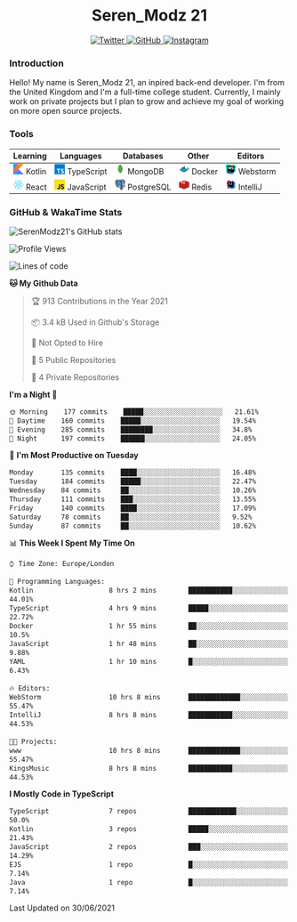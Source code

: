 <div align="center">
  <h1>Seren_Modz 21</h1>
  <a href="https://twitter.com/SerenModz21">
    <img alt="Twitter" src="https://img.shields.io/badge/twitter%20-%231DA1F2.svg?&style=for-the-badge&logo=Twitter&logoColor=white">
  </a>
  <a href="https://github.com/SerenModz21">
    <img alt="GitHub" src="https://img.shields.io/badge/github%20-%23121011.svg?&style=for-the-badge&logo=github&logoColor=white">
  </a>
  <a href="https://www.instagram.com/serenmodz21">
    <img alt="Instagram" src="https://img.shields.io/badge/instagram%20-%23E4405F.svg?&style=for-the-badge&logo=Instagram&logoColor=white">
  </a>
</div>

### Introduction

Hello! My name is Seren_Modz 21, an inpired back-end developer. I'm from the United Kingdom and I'm a full-time college student. Currently, I mainly work on private projects but I plan to grow and achieve my goal of working on more open source projects. 

### Tools

 **Learning**                                        | **Languages**                                               | **Databases**                                               | **Other**                                           | **Editors**                                                  
-----------------------------------------------------|-------------------------------------------------------------|-------------------------------------------------------------|-----------------------------------------------------|--------------------------------------------------------------
 <img width="19px" src="./assets/kotlin.svg"> Kotlin | <img width="19px" src="./assets/typescript.svg"> TypeScript | <img width="19px" src="./assets/mongodb.svg"> MongoDB       | <img width="19px" src="./assets/docker.svg"> Docker | <img width="19px" src="./assets/webstorm.svg"> Webstorm      
 <img width="19px" src="./assets/react.svg"> React   | <img width="19px" src="./assets/javascript.svg"> JavaScript | <img width="19px" src="./assets/postgresql.svg"> PostgreSQL | <img width="19px" src="./assets/redis.svg"> Redis   | <img width="19px" src="./assets/intellij-idea.svg"> IntelliJ 

### GitHub & WakaTime Stats

![SerenModz21's GitHub stats](https://github-readme-stats.vercel.app/api?username=SerenModz21&show_icons=true&theme=dark)

<!--START_SECTION:waka-->
![Profile Views](http://img.shields.io/badge/Profile%20Views-1-blue)

![Lines of code](https://img.shields.io/badge/From%20Hello%20World%20I%27ve%20Written-20730%20lines%20of%20code-blue)

**🐱 My Github Data** 

> 🏆 913 Contributions in the Year 2021
 > 
> 📦 3.4 kB Used in Github's Storage 
 > 
> 🚫 Not Opted to Hire
 > 
> 📜 5 Public Repositories 
 > 
> 🔑 4 Private Repositories  
 > 
**I'm a Night 🦉** 

```text
🌞 Morning    177 commits    █████░░░░░░░░░░░░░░░░░░░░   21.61% 
🌆 Daytime    160 commits    █████░░░░░░░░░░░░░░░░░░░░   19.54% 
🌃 Evening    285 commits    ████████░░░░░░░░░░░░░░░░░   34.8% 
🌙 Night      197 commits    ██████░░░░░░░░░░░░░░░░░░░   24.05%

```
📅 **I'm Most Productive on Tuesday** 

```text
Monday       135 commits    ████░░░░░░░░░░░░░░░░░░░░░   16.48% 
Tuesday      184 commits    █████░░░░░░░░░░░░░░░░░░░░   22.47% 
Wednesday    84 commits     ██░░░░░░░░░░░░░░░░░░░░░░░   10.26% 
Thursday     111 commits    ███░░░░░░░░░░░░░░░░░░░░░░   13.55% 
Friday       140 commits    ████░░░░░░░░░░░░░░░░░░░░░   17.09% 
Saturday     78 commits     ██░░░░░░░░░░░░░░░░░░░░░░░   9.52% 
Sunday       87 commits     ██░░░░░░░░░░░░░░░░░░░░░░░   10.62%

```


📊 **This Week I Spent My Time On** 

```text
⌚︎ Time Zone: Europe/London

💬 Programming Languages: 
Kotlin                   8 hrs 2 mins        ███████████░░░░░░░░░░░░░░   44.01% 
TypeScript               4 hrs 9 mins        █████░░░░░░░░░░░░░░░░░░░░   22.72% 
Docker                   1 hr 55 mins        ██░░░░░░░░░░░░░░░░░░░░░░░   10.5% 
JavaScript               1 hr 48 mins        ██░░░░░░░░░░░░░░░░░░░░░░░   9.88% 
YAML                     1 hr 10 mins        █░░░░░░░░░░░░░░░░░░░░░░░░   6.43%

🔥 Editors: 
WebStorm                 10 hrs 8 mins       █████████████░░░░░░░░░░░░   55.47% 
IntelliJ                 8 hrs 8 mins        ███████████░░░░░░░░░░░░░░   44.53%

🐱‍💻 Projects: 
www                      10 hrs 8 mins       █████████████░░░░░░░░░░░░   55.47% 
KingsMusic               8 hrs 8 mins        ███████████░░░░░░░░░░░░░░   44.53%

```

**I Mostly Code in TypeScript** 

```text
TypeScript               7 repos             ████████████░░░░░░░░░░░░░   50.0% 
Kotlin                   3 repos             █████░░░░░░░░░░░░░░░░░░░░   21.43% 
JavaScript               2 repos             ███░░░░░░░░░░░░░░░░░░░░░░   14.29% 
EJS                      1 repo              █░░░░░░░░░░░░░░░░░░░░░░░░   7.14% 
Java                     1 repo              █░░░░░░░░░░░░░░░░░░░░░░░░   7.14%

```



 Last Updated on 30/06/2021
<!--END_SECTION:waka-->
